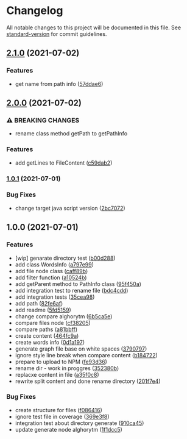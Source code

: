 # Changelog

All notable changes to this project will be documented in this file. See [standard-version](https://github.com/conventional-changelog/standard-version) for commit guidelines.

## [2.1.0](https://github.com/Bajdzis/awesome-tree/compare/v2.0.0...v2.1.0) (2021-07-02)


### Features

* get name from path info ([57ddae6](https://github.com/Bajdzis/awesome-tree/commit/57ddae6063f684184c9447a46a5b84aa6ba6f8ac))

## [2.0.0](https://github.com/Bajdzis/awesome-tree/compare/v1.0.1...v2.0.0) (2021-07-02)


### ⚠ BREAKING CHANGES

* rename class method getPath to getPathInfo

### Features

* add getLines to FileContent ([c59dab2](https://github.com/Bajdzis/awesome-tree/commit/c59dab2b9cde38a30c60f4d63ca33aa0b349288a))

### [1.0.1](https://github.com/Bajdzis/awesome-tree/compare/v1.0.0...v1.0.1) (2021-07-01)


### Bug Fixes

* change target java script version ([2bc7072](https://github.com/Bajdzis/awesome-tree/commit/2bc70727d4a97e3a14dc10dc81f345e7ac4b98f8))

## 1.0.0 (2021-07-01)


### Features

* [wip] genarate directory test ([b00d288](https://github.com/Bajdzis/awesome-tree/commit/b00d288ad5b1defa632c18844679171432d8b41c))
* add class WordsInfo ([a797e99](https://github.com/Bajdzis/awesome-tree/commit/a797e99b009fc9038702d8b54f06d8004fd0c392))
* add file node class ([caff89b](https://github.com/Bajdzis/awesome-tree/commit/caff89b1c0149c7c4cdd91a455942a8a711e5173))
* add filter function ([a10524b](https://github.com/Bajdzis/awesome-tree/commit/a10524b9643693fff46f1b298ee6b5c843f333fb))
* add getParent method to PathInfo class ([95f450a](https://github.com/Bajdzis/awesome-tree/commit/95f450aec27027e327d9e82246876dede3941ae7))
* add integration test to rename file ([bdc4cdd](https://github.com/Bajdzis/awesome-tree/commit/bdc4cdd75989547b971870cf17688f4ee1808f40))
* add integration tests ([35cea98](https://github.com/Bajdzis/awesome-tree/commit/35cea98bb1b64fbe44ad01f9ec5573992365ac11))
* add path ([82fe6af](https://github.com/Bajdzis/awesome-tree/commit/82fe6af4d26d186d0c2ffbc729e22a85be6c4a10))
* add readme ([5fd5159](https://github.com/Bajdzis/awesome-tree/commit/5fd51590d628a021c9411198281920a9cbd8afdd))
* change compare alghorytm ([6b5ca5e](https://github.com/Bajdzis/awesome-tree/commit/6b5ca5e9fe22aee4ac74dacafdc9de4fa63e95b2))
* compare files node ([cf38205](https://github.com/Bajdzis/awesome-tree/commit/cf38205e12980027ffea9541ac4f3d05ece29d13))
* compare paths ([a81bbff](https://github.com/Bajdzis/awesome-tree/commit/a81bbff7ee72c12caf8fabbfe066f127494854e4))
* create content ([464fc9a](https://github.com/Bajdzis/awesome-tree/commit/464fc9a1c1bf6670c5809b040f71bad765eaa9f4))
* create words info ([0d1a197](https://github.com/Bajdzis/awesome-tree/commit/0d1a19732c69797aa9deeeabe76c71fb348a919e))
* generate graph file base on white spaces ([3790797](https://github.com/Bajdzis/awesome-tree/commit/37907975aa88d03ea62f5f4807fb60c7b295fd41))
* ignore style line break when compare content ([b184722](https://github.com/Bajdzis/awesome-tree/commit/b18472200f278c1d79ae7f70f9970cf71528281a))
* prepare to upload to NPM ([fe93d36](https://github.com/Bajdzis/awesome-tree/commit/fe93d36abafad61d7d094f47209e6bd454a26a87))
* rename dir - work in proggres ([352380b](https://github.com/Bajdzis/awesome-tree/commit/352380b0f724c20c2de4fa4e068b30cb1e068b72))
* replacxe content in file ([a35f0c8](https://github.com/Bajdzis/awesome-tree/commit/a35f0c88df49c0a7cdd25ad7d459edf6b80d7848))
* rewrite split content and done rename directory ([201f7e4](https://github.com/Bajdzis/awesome-tree/commit/201f7e47feeb80eb9d079e844da5e53ac32b3350))


### Bug Fixes

* create structure for files ([f086416](https://github.com/Bajdzis/awesome-tree/commit/f086416d17e54709dd14a4d3653ef6a5a2a82c6b))
* ignore test file in coverage ([369e3f8](https://github.com/Bajdzis/awesome-tree/commit/369e3f8571029c7bf0782e8834a4b59b7ad669f6))
* integration test about directory generate ([910ca45](https://github.com/Bajdzis/awesome-tree/commit/910ca4594412cd4f4e841959536eb3aa256185b8))
* update generate node alghorytm ([1f1dcc5](https://github.com/Bajdzis/awesome-tree/commit/1f1dcc5af081990c0f129d345f7b3f729d4a334b))
